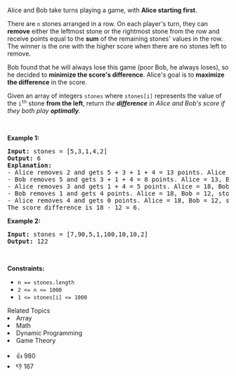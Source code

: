 <p>Alice and Bob take turns playing a game, with <strong>Alice starting first</strong>.</p>

<p>There are <code>n</code> stones arranged in a row. On each player's turn, they can <strong>remove</strong> either the leftmost stone or the rightmost stone from the row and receive points equal to the <strong>sum</strong> of the remaining stones' values in the row. The winner is the one with the higher score when there are no stones left to remove.</p>

<p>Bob found that he will always lose this game (poor Bob, he always loses), so he decided to <strong>minimize the score's difference</strong>. Alice's goal is to <strong>maximize the difference</strong> in the score.</p>

<p>Given an array of integers <code>stones</code> where <code>stones[i]</code> represents the value of the <code>i<sup>th</sup></code> stone <strong>from the left</strong>, return <em>the <strong>difference</strong> in Alice and Bob's score if they both play <strong>optimally</strong>.</em></p>

<p>&nbsp;</p> 
<p><strong class="example">Example 1:</strong></p>

<pre>
<strong>Input:</strong> stones = [5,3,1,4,2]
<strong>Output:</strong> 6
<strong>Explanation:</strong> 
- Alice removes 2 and gets 5 + 3 + 1 + 4 = 13 points. Alice = 13, Bob = 0, stones = [5,3,1,4].
- Bob removes 5 and gets 3 + 1 + 4 = 8 points. Alice = 13, Bob = 8, stones = [3,1,4].
- Alice removes 3 and gets 1 + 4 = 5 points. Alice = 18, Bob = 8, stones = [1,4].
- Bob removes 1 and gets 4 points. Alice = 18, Bob = 12, stones = [4].
- Alice removes 4 and gets 0 points. Alice = 18, Bob = 12, stones = [].
The score difference is 18 - 12 = 6.
</pre>

<p><strong class="example">Example 2:</strong></p>

<pre>
<strong>Input:</strong> stones = [7,90,5,1,100,10,10,2]
<strong>Output:</strong> 122</pre>

<p>&nbsp;</p> 
<p><strong>Constraints:</strong></p>

<ul> 
 <li><code>n == stones.length</code></li> 
 <li><code>2 &lt;= n &lt;= 1000</code></li> 
 <li><code>1 &lt;= stones[i] &lt;= 1000</code></li> 
</ul>

<div><div>Related Topics</div><div><li>Array</li><li>Math</li><li>Dynamic Programming</li><li>Game Theory</li></div></div><br><div><li>👍 980</li><li>👎 167</li></div>